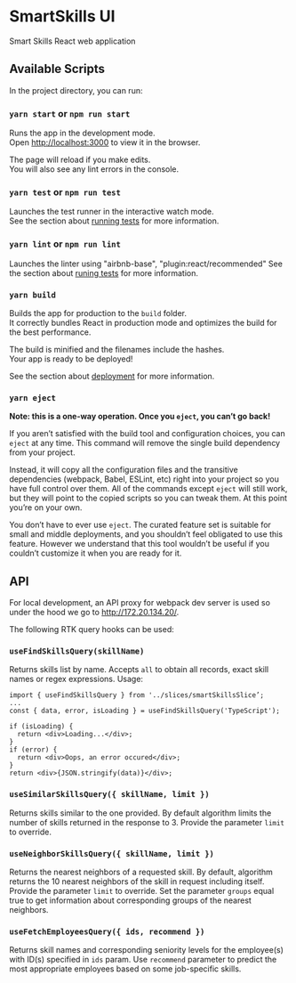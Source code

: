 # SmartSkills UI

Smart Skills React web application

## Available Scripts

In the project directory, you can run:

### `yarn start` or `npm run start`

Runs the app in the development mode.\
Open [http://localhost:3000](http://localhost:3000) to view it in the browser.

The page will reload if you make edits.\
You will also see any lint errors in the console.

### `yarn test` or `npm run test`

Launches the test runner in the interactive watch mode.\
See the section about [running tests](https://facebook.github.io/create-react-app/docs/running-tests) for more information.

### `yarn lint` or `npm run lint`

Launches the linter using "airbnb-base",
"plugin:react/recommended"
See the section about [runing tests](https://facebook.github.io/create-react-app/docs/running-tests) for more information.

### `yarn build`

Builds the app for production to the `build` folder.\
It correctly bundles React in production mode and optimizes the build for the best performance.

The build is minified and the filenames include the hashes.\
Your app is ready to be deployed!

See the section about [deployment](https://facebook.github.io/create-react-app/docs/deployment) for more information.

### `yarn eject`

**Note: this is a one-way operation. Once you `eject`, you can’t go back!**

If you aren’t satisfied with the build tool and configuration choices, you can `eject` at any time. This command will remove the single build dependency from your project.

Instead, it will copy all the configuration files and the transitive dependencies (webpack, Babel, ESLint, etc) right into your project so you have full control over them. All of the commands except `eject` will still work, but they will point to the copied scripts so you can tweak them. At this point you’re on your own.

You don’t have to ever use `eject`. The curated feature set is suitable for small and middle deployments, and you shouldn’t feel obligated to use this feature. However we understand that this tool wouldn’t be useful if you couldn’t customize it when you are ready for it.

## API
For local development, an API proxy for webpack dev server is used so under the hood we go to http://172.20.134.20/.

The following RTK query hooks can be used:

### `useFindSkillsQuery(skillName)` 
Returns skills list by name.
Accepts `all` to obtain all records, exact skill names or regex expressions.
Usage:
```
import { useFindSkillsQuery } from '../slices/smartSkillsSlice’;
...
const { data, error, isLoading } = useFindSkillsQuery('TypeScript');

if (isLoading) {
  return <div>Loading...</div>;
}
if (error) {
  return <div>Oops, an error occured</div>;
}
return <div>{JSON.stringify(data)}</div>;
```

### `useSimilarSkillsQuery({ skillName, limit })`
Returns skills similar to the one provided.
By default algorithm limits the number of skills returned in the response to 3. Provide the parameter `limit` to override.

### `useNeighborSkillsQuery({ skillName, limit })`
Returns the nearest neighbors of a requested skill.
By default, algorithm returns the 10 nearest neighbors of the skill in request including itself. Provide the parameter `limit` to override.
Set the parameter `groups` equal true to get information about corresponding groups of the nearest neighbors.

### `useFetchEmployeesQuery({ ids, recommend })`
Returns skill names and corresponding seniority levels for the employee(s) with ID(s) specified in `ids` param.
Use `recommend` parameter to predict the most appropriate employees based on some job-specific skills.